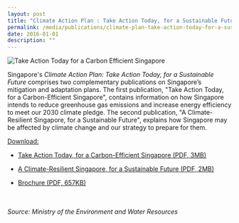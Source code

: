 ```yaml
---
layout: post
title: "Climate Action Plan : Take Action Today, for a Sustainable Future"
permalink: /media/publications/climate-plan-take-action-today-for-a-sustainable-future
date: 2016-01-01
description: ""
---
```

![Take Action Today for a Carbon Efficient Singapore](/images/take-action-today-for-a-carbon-efficient-singapore.jpg)

Singapore's *Climate Action Plan: Take Action Today, for a Sustainable Future* comprises two complementary publications on Singapore’s mitigation and adaptation plans. The first publication, "Take Action Today, for a Carbon-Efficient Singapore", contains information on how Singapore intends to reduce greenhouse gas emissions and increase energy efficiency to meet our 2030 climate pledge. The second publication, "A Climate-Resilient Singapore, for a Sustainable Future", explains how Singapore may be affected by climate change and our strategy to prepare for them. 

<u>Download:</u>

* [<a href="/files/docs/default-source/publications/take-action-today-for-a-carbon-efficient-singapore.pdf" target="_blank">Take Action Today, for a Carbon-Efficient Singapore (PDF, 3MB)</a>](/files/docs/default-source/publications/take-action-today-for-a-carbon-efficient-singapore.pdf)

* [<a href="/files/docs/default-source/publications/a-climate-resilient-singapore-for-a-sustainable-future.pdf" target="_blank">A Climate-Resilient Singapore, for a Sustainable Future (PDF, 2MB)</a>](/files/docs/default-source/publications/a-climate-resilient-singapore-for-a-sustainable-future.pdf)

* [<a href="/files/docs/default-source/publications/take-action-today-for-a-carbon-efficient-singapore-a-climate-resilient-singapore-for-a-sustainable-future-brochure.pdf" target="_blank">Brochure (PDF, 657KB)</a>](/files/docs/default-source/publications/take-action-today-for-a-carbon-efficient-singapore-a-climate-resilient-singapore-for-a-sustainable-future-brochure.pdf)

<br><br>
*Source: Ministry of the Environment and Water Resources*